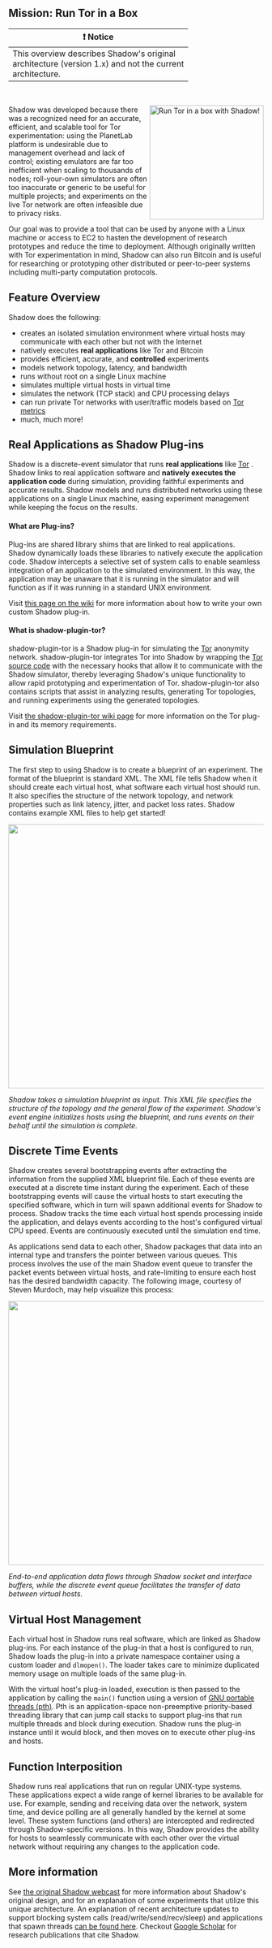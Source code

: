 ## Mission: Run Tor in a Box

| ❗ Notice                                                                                                    |
|--------------------------------------------------------------------------------------------------------------|
| This overview describes Shadow's original<br>architecture (version 1.x) and not the current<br>architecture. |

<br>

<!--[[https://raw.githubusercontent.com/wiki/shadow/shadow/assets/torinabox.png|align=right|width=175px]]-->
<!--[Run Tor in a box with Shadow!][image-torinabox]-->
<!--[image-torinabox]: https://raw.githubusercontent.com/wiki/shadow/shadow/assets/torinabox.png-->

<a href="https://raw.githubusercontent.com/wiki/shadow/shadow/assets/torinabox.png"><img align="right" width="225" alt="Run Tor in a box with Shadow!" src="https://raw.githubusercontent.com/wiki/shadow/shadow/assets/torinabox.png"></a>

Shadow was developed because there was a recognized need for an accurate,
efficient, and scalable tool for Tor experimentation: using the PlanetLab
platform is undesirable due to management overhead and lack of control; existing
emulators are far too inefficient when scaling to thousands of nodes;
roll-your-own simulators are often too inaccurate or generic to be useful for
multiple projects; and experiments on the live Tor network are often infeasible
due to privacy risks.

Our goal was to provide a tool that can be used by anyone with a Linux machine
or access to EC2 to hasten the development of research prototypes and reduce the
time to deployment. Although originally written with Tor experimentation in
mind, Shadow can also run Bitcoin and is useful for researching or prototyping
other distributed or peer-to-peer systems including multi-party computation
protocols.

## Feature Overview

Shadow does the following:

 + creates an isolated simulation environment where virtual hosts may
   communicate with each other but not with the Internet
 + natively executes **real applications** like Tor and Bitcoin 
 + provides efficient, accurate, and **controlled** experiments
 + models network topology, latency, and bandwidth
 + runs without root on a single Linux machine
 + simulates multiple virtual hosts in virtual time
 + simulates the network (TCP stack) and CPU processing delays
 + can run private Tor networks with user/traffic models based on [Tor
   metrics][tormetrics] 
 + much, much more!

## Real Applications as Shadow Plug-ins

Shadow is a discrete-event simulator that runs **real applications** like
[Tor][tor] . Shadow links to real application software and **natively executes
the application code** during simulation, providing faithful experiments and
accurate results. Shadow models and runs distributed networks using these
applications on a single Linux machine, easing experiment management while
keeping the focus on the results.

#### What are Plug-ins?

Plug-ins are shared library shims that are linked to real applications. Shadow
dynamically loads these libraries to natively execute the application code.
Shadow intercepts a selective set of system calls to enable seamless integration
of an application to the simulated environment. In this way, the application may
be unaware that it is running in the simulator and will function as if it was
running in a standard UNIX environment.

Visit [this page on the wiki][wiki-custom-plugin] for more information about how
to write your own custom Shadow plug-in.

#### What is shadow-plugin-tor?

shadow-plugin-tor is a Shadow plug-in for simulating the [Tor][tor] anonymity
network. shadow-plugin-tor integrates Tor into Shadow by wrapping the [Tor
source code][torsource] with the necessary hooks that allow it to communicate
with the Shadow simulator, thereby leveraging Shadow's unique functionality to
allow rapid prototyping and experimentation of Tor. shadow-plugin-tor also
contains scripts that assist in analyzing results, generating Tor topologies,
and running experiments using the generated topologies.

Visit [the shadow-plugin-tor wiki page][wiki-scallion] for more information on
the Tor plug-in and its memory requirements.

## Simulation Blueprint

The first step to using Shadow is to create a blueprint of an experiment. The
format of the blueprint is standard XML. The XML file tells Shadow when it
should create each virtual host, what software each virtual host should run. It
also specifies the structure of the network topology, and network properties
such as link latency, jitter, and packet loss rates. Shadow contains example XML
files to help get started!

<a href="https://raw.githubusercontent.com/wiki/shadow/shadow/assets/design1.png"><img title="design1" src="https://raw.githubusercontent.com/wiki/shadow/shadow/assets/design1.png" alt="" width="520" /></a>

_Shadow takes a simulation blueprint as input. This XML file specifies the
structure of the topology and the general flow of the experiment. Shadow's event
engine initializes hosts using the blueprint, and runs events on their behalf
until the simulation is complete._

## Discrete Time Events

Shadow creates several bootstrapping events after extracting the information
from the supplied XML blueprint file. Each of these events are executed at a
discrete time instant during the experiment. Each of these bootstrapping events
will cause the virtual hosts to start executing the specified software, which in
turn will spawn additional events for Shadow to process. Shadow tracks the time
each virtual host spends processing inside the application, and delays events
according to the host's configured virtual CPU speed. Events are continuously
executed until the simulation end time.

As applications send data to each other, Shadow packages that data into an
internal type and transfers the pointer between various queues. This process
involves the use of the main Shadow event queue to transfer the packet events
between virtual hosts, and rate-limiting to ensure each host has the desired
bandwidth capacity. The following image, courtesy of Steven Murdoch, may help
visualize this process:

<a href="https://raw.githubusercontent.com/wiki/shadow/shadow/assets/shadow_packet_flow.pdf"><img title="shadow_packet_flow" src="https://raw.githubusercontent.com/wiki/shadow/shadow/assets/shadow_packet_flow.png" alt="" width="520" /></a>

_End-to-end application data flows through Shadow socket and interface buffers,
while the discrete event queue facilitates the transfer of data between virtual
hosts._

## Virtual Host Management

Each virtual host in Shadow runs real software, which are linked as Shadow
plug-ins. For each instance of the plug-in that a host is configured to run,
Shadow loads the plug-in into a private namespace container using a custom
loader and `dlmopen()`. The loader takes care to minimize duplicated memory
usage on multiple loads of the same plug-in.

With the virtual host's plug-in loaded, execution is then passed to the
application by calling the `main()` function using a version of [GNU portable
threads (pth)][gnu-pth]. Pth is an application-space non-preemptive
priority-based threading library that can jump call stacks to support plug-ins
that run multiple threads and block during execution. Shadow runs the plug-in
instance until it would block, and then moves on to execute other plug-ins and
hosts.

## Function Interposition

Shadow runs real applications that run on regular UNIX-type systems. These
applications expect a wide range of kernel libraries to be available for use.
For example, sending and receiving data over the network, system time, and
device polling are all generally handled by the kernel at some level. These
system functions (and others) are intercepted and redirected through
Shadow-specific versions. In this way, Shadow provides the ability for hosts to
seamlessly communicate with each other over the virtual network without
requiring any changes to the application code.

## More information

See [the original Shadow webcast][youtube-shadow-design] for more information
about Shadow's original design, and for an explanation of some experiments that
utilize this unique architecture. An explanation of recent architecture updates
to support blocking system calls (read/write/send/recv/sleep) and applications
that spawn threads [can be found here][cset-rpth-slides]. Checkout [Google
Scholar](https://scholar.google.com/scholar?oi=bibs&hl=en&cites=12341442653770148265)
for research publications that cite Shadow.

<!--<iframe width="420" height="315" src="http://www.youtube-nocookie.com/embed/Tb7m8OdpD8A" frameborder="0" allowfullscreen></iframe>-->

[tor]: https://www.torproject.org/
[tormetrics]: https://metrics.torproject.org/
[torsource]: https://gitweb.torproject.org/tor.git
[wiki-scallion]: https://github.com/shadow/shadow-plugin-tor/wiki
[wiki-custom-plugin]: https://github.com/shadow/shadow/wiki/2-Simulation-Execution-and-Analysis#shadow-plug-ins
[youtube-shadow-design]: http://youtu.be/Tb7m8OdpD8A
[cset-rpth-slides]: http://www.robgjansen.com/talks/shadowbitcoin-cset-20150810.pdf
[gnu-pth]: https://www.gnu.org/software/pth/
